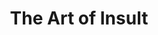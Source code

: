 ---
title: "The Art of Insult"
authors:
- Alexandrer Nevzorov
year: 2016
goodreads: 33280319
rating: 3
---